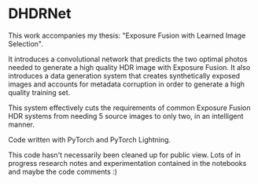 # DHDRNet

This work accompanies my thesis: "Exposure Fusion with Learned Image Selection".

It introduces a convolutional network that predicts the two optimal photos needed to generate a high quality HDR image with Exposure Fusion. It also introduces a data generation system that creates synthetically exposed images and accounts for metadata corruption in order to generate a high quality training set.

This system effectively cuts the requirements of common Exposure Fusion HDR systems from needing 5 source images to only two, in an intelligent manner.

Code written with PyTorch and PyTorch Lightning.

This code hasn't necessarily been cleaned up for public view. Lots of in progress research notes and experimentation contained in the notebooks and maybe the code comments :)
